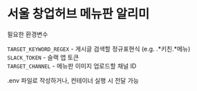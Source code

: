# 서울 창업허브 메뉴판 알리미  

필요한 환경변수  

`TARGET_KEYWORD_REGEX` - 게시글 검색할 정규표현식 (e.g. .*키친.*메뉴)  
`SLACK_TOKEN` - 슬랙 앱 토큰  
`TARGET_CHANNEL` - 메뉴판 이미지 업로드할 채널 ID  

.env 파일로 작성하거나, 컨테이너 실행 시 전달 가능
